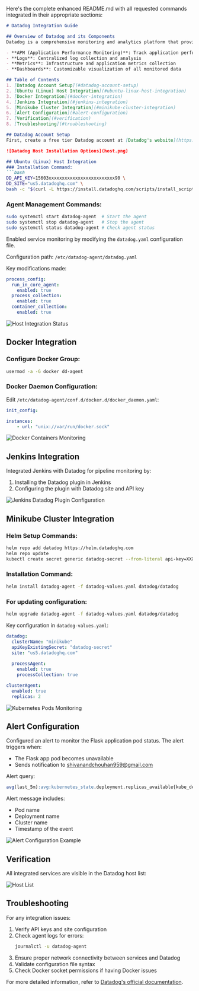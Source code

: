 Here's the complete enhanced README.md with all requested commands integrated in their appropriate sections:

```markdown
# Datadog Integration Guide

## Overview of Datadog and its Components
Datadog is a comprehensive monitoring and analytics platform that provides full-stack observability through:

- **APM (Application Performance Monitoring)**: Track application performance with distributed tracing
- **Logs**: Centralized log collection and analysis
- **Metrics**: Infrastructure and application metrics collection
- **Dashboards**: Customizable visualization of all monitored data

## Table of Contents
1. [Datadog Account Setup](#datadog-account-setup)
2. [Ubuntu (Linux) Host Integration](#ubuntu-linux-host-integration)
3. [Docker Integration](#docker-integration)
4. [Jenkins Integration](#jenkins-integration)
5. [Minikube Cluster Integration](#minikube-cluster-integration)
6. [Alert Configuration](#alert-configuration)
7. [Verification](#verification)
8. [Troubleshooting](#troubleshooting)

## Datadog Account Setup
First, create a free tier Datadog account at [Datadog's website](https://www.datadoghq.com/).

![Datadog Host Installation Options](host.png)

## Ubuntu (Linux) Host Integration
### Installation Command:
```bash
DD_API_KEY=15603xxxxxxxxxxxxxxxxxxxxxxxxx90 \
DD_SITE="us5.datadoghq.com" \
bash -c "$(curl -L https://install.datadoghq.com/scripts/install_script_agent7.sh)"
```

### Agent Management Commands:
```bash
sudo systemctl start datadog-agent  # Start the agent
sudo systemctl stop datadog-agent   # Stop the agent
sudo systemctl status datadog-agent # Check agent status
```

Enabled service monitoring by modifying the `datadog.yaml` configuration file.

Configuration path: `/etc/datadog-agent/datadog.yaml`

Key modifications made:
```yaml
process_config:
  run_in_core_agent:
    enabled: true
  process_collection:
    enabled: true
  container_collection:
    enabled: true
```

![Host Integration Status](host%20Integrations.png)

## Docker Integration
### Configure Docker Group:
```bash
usermod -a -G docker dd-agent
```

### Docker Daemon Configuration:
Edit `/etc/datadog-agent/conf.d/docker.d/docker_daemon.yaml`:
```yaml
init_config:

instances:
    - url: "unix://var/run/docker.sock"
```

![Docker Containers Monitoring](docker%20containers.png)

## Jenkins Integration
Integrated Jenkins with Datadog for pipeline monitoring by:
1. Installing the Datadog plugin in Jenkins
2. Configuring the plugin with Datadog site and API key

![Jenkins Datadog Plugin Configuration](datadog%20plugin.png)

## Minikube Cluster Integration
### Helm Setup Commands:
```bash
helm repo add datadog https://helm.datadoghq.com
helm repo update
kubectl create secret generic datadog-secret --from-literal api-key=XXXXXXXXXXXXXXXXXXXXXXXXXXXXXXXX
```

### Installation Command:
```bash
helm install datadog-agent -f datadog-values.yaml datadog/datadog
```

### For updating configuration:
```bash
helm upgrade datadog-agent -f datadog-values.yaml datadog/datadog
```

Key configuration in `datadog-values.yaml`:
```yaml
datadog:
  clusterName: "minikube"
  apiKeyExistingSecret: "datadog-secret"
  site: "us5.datadoghq.com"
  
  processAgent:
    enabled: true
    processCollection: true

clusterAgent:
  enabled: true
  replicas: 2
```

![Kubernetes Pods Monitoring](kubernetes%20pods.png)

## Alert Configuration
Configured an alert to monitor the Flask application pod status. The alert triggers when:

- The Flask app pod becomes unavailable
- Sends notification to shivanandchouhan959@gmail.com

Alert query:
```sql
avg(last_5m):avg:kubernetes_state.deployment.replicas_available{kube_deployment:flask-app, cluster:minikube} by {kube_deployment,kube_cluster_name} < 1
```

Alert message includes:
- Pod name
- Deployment name
- Cluster name
- Timestamp of the event

![Alert Configuration Example](alert-configuration.png)

## Verification
All integrated services are visible in the Datadog host list:

![Host List](host%20Integrations.png)

## Troubleshooting
For any integration issues:
1. Verify API keys and site configuration
2. Check agent logs for errors:
   ```bash
   journalctl -u datadog-agent
   ```
3. Ensure proper network connectivity between services and Datadog
4. Validate configuration file syntax
5. Check Docker socket permissions if having Docker issues

For more detailed information, refer to [Datadog's official documentation](https://docs.datadoghq.com/).
